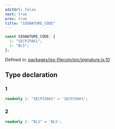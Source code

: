 ```yaml
---
editUrl: false
next: true
prev: true
title: "SIGNATURE_CODE"
---
```


```ts
const SIGNATURE_CODE: {
  1: "SECP256K1";
  2: "BLS";
};
```

Defined in: [packages/iso-filecoin/src/signature.js:10](https://github.com/hugomrdias/filecoin/blob/785c3411e0df74cabd3b2718e9d4a52c466ba914/packages/iso-filecoin/src/signature.js#L10)

## Type declaration

### 1

```ts
readonly 1: "SECP256K1" = 'SECP256K1';
```

### 2

```ts
readonly 2: "BLS" = 'BLS';
```

